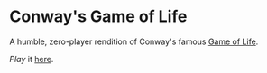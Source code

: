 # Conway's Game of Life

A humble, zero-player rendition of Conway's famous [Game of Life](https://en.wikipedia.org/wiki/Conway%27s_Game_of_Life).

*Play* it [here](https://disposableraft.github.io/game-of-life/).
